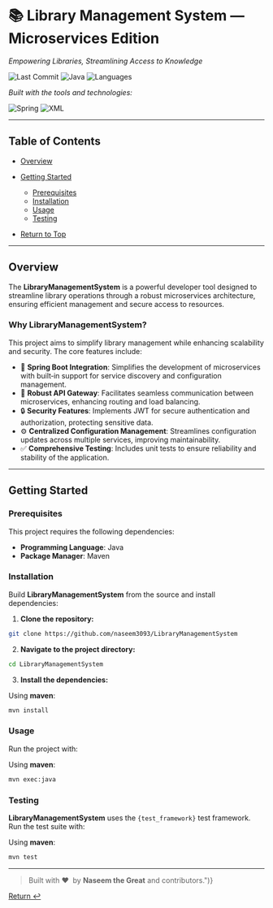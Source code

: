 # 📚 Library Management System — Microservices Edition

*Empowering Libraries, Streamlining Access to Knowledge*

![Last Commit](https://img.shields.io/github/last-commit/naseem3093/LibraryManagementSystem?style=flat-square) ![Java](https://img.shields.io/badge/java-100%25-blue?style=flat-square) ![Languages](https://img.shields.io/github/languages/count/naseem3093/LibraryManagementSystem?style=flat-square)

*Built with the tools and technologies:*

![Spring](https://img.shields.io/badge/Spring-black?logo=spring\&style=flat-square) ![XML](https://img.shields.io/badge/XML-blue?style=flat-square)

---

## Table of Contents

* [Overview](#overview)
* [Getting Started](#getting-started)

  * [Prerequisites](#prerequisites)
  * [Installation](#installation)
  * [Usage](#usage)
  * [Testing](#testing)
* [Return to Top](#librarymanagementsystem)

---

## Overview

The **LibraryManagementSystem** is a powerful developer tool designed to streamline library operations through a robust microservices architecture, ensuring efficient management and secure access to resources.

### Why LibraryManagementSystem?

This project aims to simplify library management while enhancing scalability and security. The core features include:

* 🚀 **Spring Boot Integration**: Simplifies the development of microservices with built‑in support for service discovery and configuration management.
* 🔗 **Robust API Gateway**: Facilitates seamless communication between microservices, enhancing routing and load balancing.
* 🔒 **Security Features**: Implements JWT for secure authentication and authorization, protecting sensitive data.
* ⚙️ **Centralized Configuration Management**: Streamlines configuration updates across multiple services, improving maintainability.
* ✅ **Comprehensive Testing**: Includes unit tests to ensure reliability and stability of the application.

---

## Getting Started

### Prerequisites

This project requires the following dependencies:

* **Programming Language**: Java
* **Package Manager**: Maven

### Installation

Build **LibraryManagementSystem** from the source and install dependencies:

1. **Clone the repository:**

```bash
git clone https://github.com/naseem3093/LibraryManagementSystem
```

2. **Navigate to the project directory:**

```bash
cd LibraryManagementSystem
```

3. **Install the dependencies:**

Using **maven**:

```bash
mvn install
```

### Usage

Run the project with:

Using **maven**:

```bash
mvn exec:java
```

### Testing

**LibraryManagementSystem** uses the `{test_framework}` test framework. Run the test suite with:

Using **maven**:

```bash
mvn test
```

---

> Built with ❤️  by **Naseem the Great** and contributors.")}

[Return ↩](#librarymanagementsystem)



